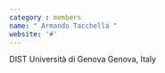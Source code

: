 ```yaml
---
category : members
name: " Armando Tacchella " 
website: '#'
---
```

DIST
Università di Genova
Genova, Italy

